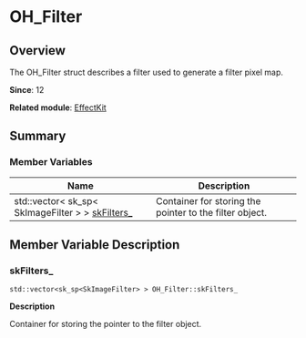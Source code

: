 # OH_Filter


## Overview

The OH_Filter struct describes a filter used to generate a filter pixel map.

**Since**: 12

**Related module**: [EffectKit](effect_kit.md)


## Summary


### Member Variables

| Name| Description| 
| -------- | -------- |
| std::vector&lt; sk_sp&lt; SkImageFilter &gt; &gt; [skFilters_](#skfilters_) | Container for storing the pointer to the filter object. | 


## Member Variable Description


### skFilters_

```
std::vector<sk_sp<SkImageFilter> > OH_Filter::skFilters_
```
**Description**

Container for storing the pointer to the filter object.
